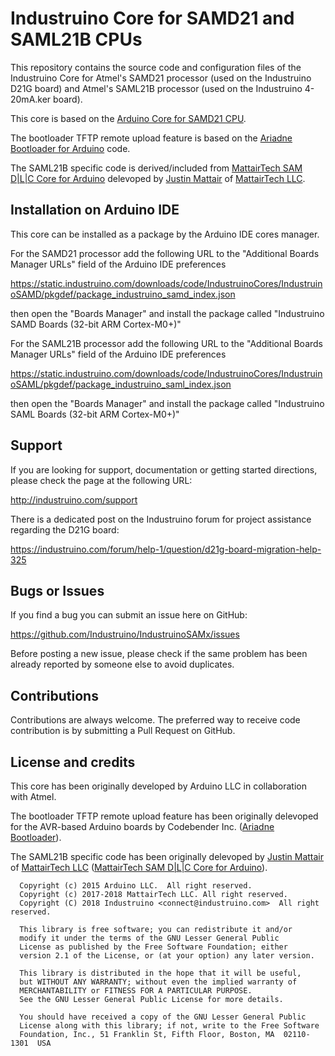 # Industruino Core for SAMD21 and  SAML21B CPUs

This repository contains the source code and configuration files of the Industruino Core
for Atmel's SAMD21 processor (used on the Industruino D21G board) and Atmel's SAML21B
processor (used on the Industruino 4-20mA.ker board).

This core is based on the [Arduino Core for SAMD21 CPU](https://github.com/arduino/ArduinoCore-samd).

The bootloader TFTP remote upload feature is based on the [Ariadne Bootloader for Arduino](https://github.com/codebendercc/Ariadne-Bootloader) code.

The SAML21B specific code is derived/included from [MattairTech SAM D|L|C Core for Arduino](https://github.com/mattairtech/ArduinoCore-samd) delevoped by [Justin Mattair](https://github.com/mattairtech) of [MattairTech LLC](https://www.mattairtech.com).

## Installation on Arduino IDE

This core can be installed as a package by the Arduino IDE cores manager.

For the SAMD21 processor add the following URL to the "Additional Boards Manager URLs" field of the Arduino IDE preferences

https://static.industruino.com/downloads/code/IndustruinoCores/IndustruinoSAMD/pkgdef/package_industruino_samd_index.json

then open the "Boards Manager" and install the package called "Industruino SAMD Boards (32-bit ARM Cortex-M0+)"

For the SAML21B processor add the following URL to the "Additional Boards Manager URLs" field of the Arduino IDE preferences

https://static.industruino.com/downloads/code/IndustruinoCores/IndustruinoSAML/pkgdef/package_industruino_saml_index.json

then open the "Boards Manager" and install the package called "Industruino SAML Boards (32-bit ARM Cortex-M0+)"

## Support

If you are looking for support, documentation or getting started directions, please check the page at the following URL:

http://industruino.com/support

There is a dedicated post on the Industruino forum for project assistance regarding the D21G board:

https://industruino.com/forum/help-1/question/d21g-board-migration-help-325

## Bugs or Issues

If you find a bug you can submit an issue here on GitHub:

https://github.com/Industruino/IndustruinoSAMx/issues

Before posting a new issue, please check if the same problem has been already reported by someone else
to avoid duplicates.

## Contributions

Contributions are always welcome. The preferred way to receive code contribution is by submitting a
Pull Request on GitHub.

## License and credits

This core has been originally developed by Arduino LLC in collaboration with Atmel.

The bootloader TFTP remote upload feature has been originally delevoped for the AVR-based Arduino boards by Codebender Inc. ([Ariadne Bootloader](https://github.com/codebendercc/Ariadne-Bootloader)).

The SAML21B specific code has been originally delevoped by [Justin Mattair](https://github.com/mattairtech) of [MattairTech LLC](https://www.mattairtech.com) ([MattairTech SAM D|L|C Core for Arduino](https://github.com/mattairtech/ArduinoCore-samd)).

```
  Copyright (c) 2015 Arduino LLC.  All right reserved.
  Copyright (c) 2017-2018 MattairTech LLC. All right reserved.
  Copyright (C) 2018 Industruino <connect@industruino.com>  All right reserved.

  This library is free software; you can redistribute it and/or
  modify it under the terms of the GNU Lesser General Public
  License as published by the Free Software Foundation; either
  version 2.1 of the License, or (at your option) any later version.

  This library is distributed in the hope that it will be useful,
  but WITHOUT ANY WARRANTY; without even the implied warranty of
  MERCHANTABILITY or FITNESS FOR A PARTICULAR PURPOSE.
  See the GNU Lesser General Public License for more details.

  You should have received a copy of the GNU Lesser General Public
  License along with this library; if not, write to the Free Software
  Foundation, Inc., 51 Franklin St, Fifth Floor, Boston, MA  02110-1301  USA
```
